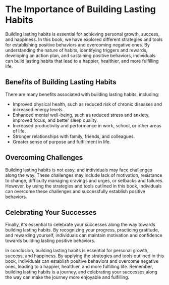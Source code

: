 The Importance of Building Lasting Habits
=====================================================

Building lasting habits is essential for achieving personal growth, success, and happiness. In this book, we have explored different strategies and tools for establishing positive behaviors and overcoming negative ones. By understanding the nature of habits, identifying triggers and rewards, developing an action plan, and sustaining positive behaviors, individuals can build lasting habits that lead to a happier, healthier, and more fulfilling life.

Benefits of Building Lasting Habits
-----------------------------------

There are many benefits associated with building lasting habits, including:

* Improved physical health, such as reduced risk of chronic diseases and increased energy levels.
* Enhanced mental well-being, such as reduced stress and anxiety, improved focus, and better sleep quality.
* Increased productivity and performance in work, school, or other areas of life.
* Stronger relationships with family, friends, and colleagues.
* Greater sense of purpose and fulfillment in life.

Overcoming Challenges
---------------------

Building lasting habits is not easy, and individuals may face challenges along the way. These challenges may include lack of motivation, resistance to change, difficulty managing cravings and urges, or setbacks and failures. However, by using the strategies and tools outlined in this book, individuals can overcome these challenges and successfully establish positive behaviors.

Celebrating Your Successes
--------------------------

Finally, it's essential to celebrate your successes along the way towards building lasting habits. By recognizing your progress, practicing gratitude, and rewarding yourself, individuals can maintain motivation and confidence towards building lasting positive behaviors.

In conclusion, building lasting habits is essential for personal growth, success, and happiness. By applying the strategies and tools outlined in this book, individuals can establish positive behaviors and overcome negative ones, leading to a happier, healthier, and more fulfilling life. Remember, building lasting habits is a journey, and celebrating your successes along the way can make the journey more enjoyable and fulfilling.
